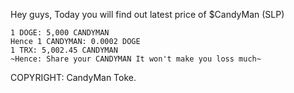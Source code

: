Hey guys, Today you will find out latest price of $CandyMan (SLP)
```
1 DOGE: 5,000 CANDYMAN
Hence 1 CANDYMAN: 0.0002 DOGE
1 TRX: 5,002.45 CANDYMAN
~Hence: Share your CANDYMAN It won't make you loss much~
```

COPYRIGHT: CandyMan Toke.
